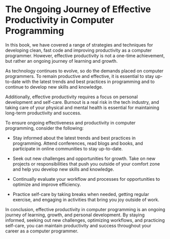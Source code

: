 The Ongoing Journey of Effective Productivity in Computer Programming
=================================================================================

In this book, we have covered a range of strategies and techniques for developing clean, fast code and improving productivity as a computer programmer. However, effective productivity is not a one-time achievement, but rather an ongoing journey of learning and growth.

As technology continues to evolve, so do the demands placed on computer programmers. To remain productive and effective, it is essential to stay up-to-date with the latest trends and best practices in programming and to continue to develop new skills and knowledge.

Additionally, effective productivity requires a focus on personal development and self-care. Burnout is a real risk in the tech industry, and taking care of your physical and mental health is essential for maintaining long-term productivity and success.

To ensure ongoing effectiveness and productivity in computer programming, consider the following:

* Stay informed about the latest trends and best practices in programming. Attend conferences, read blogs and books, and participate in online communities to stay up-to-date.

* Seek out new challenges and opportunities for growth. Take on new projects or responsibilities that push you outside of your comfort zone and help you develop new skills and knowledge.

* Continually evaluate your workflow and processes for opportunities to optimize and improve efficiency.

* Practice self-care by taking breaks when needed, getting regular exercise, and engaging in activities that bring you joy outside of work.

In conclusion, effective productivity in computer programming is an ongoing journey of learning, growth, and personal development. By staying informed, seeking out new challenges, optimizing workflows, and practicing self-care, you can maintain productivity and success throughout your career as a computer programmer.


